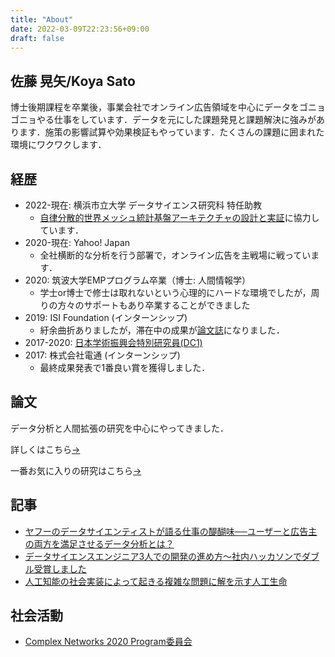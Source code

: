```yaml
---
title: "About"
date: 2022-03-09T22:23:56+09:00
draft: false
---
```


## 佐藤 晃矢/Koya Sato

博士後期課程を卒業後，事業会社でオンライン広告領域を中心にデータをゴニョゴニョやる仕事をしています．データを元にした課題発見と課題解決に強みがあります．施策の影響試算や効果検証もやっています．たくさんの課題に囲まれた環境にワクワクします．

## 経歴

- 2022-現在: 横浜市立大学 データサイエンス研究科 特任助教
  - [自律分散的世界メッシュ統計基盤アーキテクチャの設計と実証](https://www.fttsus.jp/jstmirai/)に協力しています．
- 2020-現在: Yahoo! Japan
  - 全社横断的な分析を行う部署で，オンライン広告を主戦場に戦っています．
- 2020: 筑波大学EMPプログラム卒業（博士: 人間情報学）
  - 学士or博士で修士は取れないという心理的にハードな環境でしたが，周りの方々のサポートもあり卒業することができました
- 2019: ISI Foundation (インターンシップ)
  - 紆余曲折ありましたが，滞在中の成果が[論文誌](https://epjdatascience.springeropen.com/articles/10.1140/epjds/s13688-021-00277-8)になりました．
- 2017-2020: [日本学術振興会特別研究員(DC1)](https://kaken.nii.ac.jp/ja/grant/KAKENHI-PROJECT-17J01691/)
- 2017: 株式会社電通 (インターンシップ)
  - 最終成果発表で1番良い賞を獲得しました．

## 論文

データ分析と人間拡張の研究を中心にやってきました．

詳しくはこちら[→](https://www.researchgate.net/profile/Koya-Sato-2/publications)

一番お気に入りの研究はこちら[→](https://www.youtube.com/watch?v=enKio36FU3k)

## 記事

- [ヤフーのデータサイエンティストが語る仕事の醍醐味──ユーザーと広告主の両方を満足させるデータ分析とは？](https://about.yahoo.co.jp/hr/linotice/20210730.html)
- [データサイエンスエンジニア3人での開発の進め方〜社内ハッカソンでダブル受賞しました](https://techblog.yahoo.co.jp/entry/2020080430014499/)
- [人工知能の社会実装によって起きる複雑な問題に解を示す人工生命](http://www.innovation-nippon.jp/wp-content/themes/IN/gsphere/g-SPHERE_vol12.pdf)

## 社会活動

- [Complex Networks 2020 Program委員会](https://2020.complexnetworks.org/committees/)

